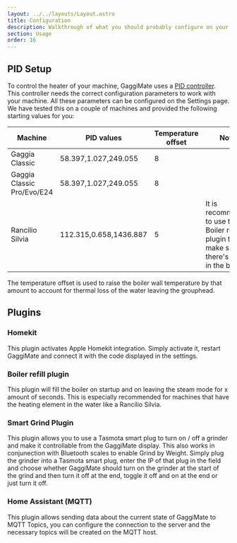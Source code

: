 ```yaml
---
layout: ../../layouts/Layout.astro
title: Configuration
description: Walkthrough of what you should probably configure on your GaggiMate
section: Usage
order: 16
---
```


## PID Setup

To control the heater of your machine, GaggiMate uses a [PID controller](https://en.wikipedia.org/wiki/Proportional–integral–derivative_controller).
This controller needs the correct configuration parameters to work with your machine. All these parameters can be configured on the Settings page. We have tested this on a couple of machines and provided the following starting values for you:

| Machine                    | PID values | Temperature offset | Notes |
|----------------------------| ---------- | ------------------ | ----- |
| Gaggia Classic             | 58.397,1.027,249.055 | 8 | |
| Gaggia Classic Pro/Evo/E24 | 58.397,1.027,249.055 | 8 | |
| Rancilio Silvia | 112.315,0.658,1436.887 | 5 | It is recommended to use the Boiler refill plugin to make sure there's water in the boiler |

The temperature offset is used to raise the boiler wall temperature by that amount to account for thermal loss of the water leaving the grouphead.

## Plugins

### Homekit

This plugin activates Apple Homekit integration. Simply activate it, restart GaggiMate and connect it with the code displayed in the settings.

### Boiler refill plugin

This plugin will fill the boiler on startup and on leaving the steam mode for x amount of seconds. This is especially recommended for machines that have the heating element in the water like a Rancilio Silvia.

### Smart Grind Plugin

This plugin allows you to use a Tasmota smart plug to turn on / off a grinder and make it controllable from the GaggiMate display. This also works in conjunection with Bluetooth scales to enable Grind by Weight. Simply plug the grinder into a Tasmota smart plug, enter the IP of that plug in the field and choose whether GaggiMate should turn on the grinder at the start of the grind and then turn it off at the end, toggle it off and on at the end or just turn it off.

### Home Assistant (MQTT)

This plugin allows sending data about the current state of GaggiMate to MQTT Topics, you can configure the connection to the server and the necessary topics will be created on the MQTT host.
